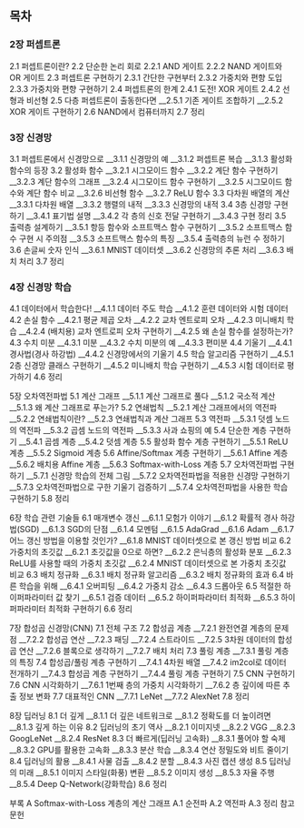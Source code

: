 ## 목차

### 2장 퍼셉트론
2.1 퍼셉트론이란?
2.2 단순한 논리 회로
2.2.1 AND 게이트
2.2.2 NAND 게이트와 OR 게이트
2.3 퍼셉트론 구현하기
2.3.1 간단한 구현부터
2.3.2 가중치와 편향 도입
2.3.3 가중치와 편향 구현하기
2.4 퍼셉트론의 한계
2.4.1 도전! XOR 게이트
2.4.2 선형과 비선형
2.5 다층 퍼셉트론이 출동한다면
__2.5.1 기존 게이트 조합하기
__2.5.2 XOR 게이트 구현하기
2.6 NAND에서 컴퓨터까지
2.7 정리

### 3장 신경망
3.1 퍼셉트론에서 신경망으로
__3.1.1 신경망의 예
__3.1.2 퍼셉트론 복습
__3.1.3 활성화 함수의 등장
3.2 활성화 함수
__3.2.1 시그모이드 함수
__3.2.2 계단 함수 구현하기
__3.2.3 계단 함수의 그래프
__3.2.4 시그모이드 함수 구현하기
__3.2.5 시그모이드 함수와 계단 함수 비교
__3.2.6 비선형 함수
__3.2.7 ReLU 함수
3.3 다차원 배열의 계산
__3.3.1 다차원 배열
__3.3.2 행렬의 내적
__3.3.3 신경망의 내적
3.4 3층 신경망 구현하기
__3.4.1 표기법 설명
__3.4.2 각 층의 신호 전달 구현하기
__3.4.3 구현 정리
3.5 출력층 설계하기
__3.5.1 항등 함수와 소프트맥스 함수 구현하기
__3.5.2 소프트맥스 함수 구현 시 주의점
__3.5.3 소프트맥스 함수의 특징
__3.5.4 출력층의 뉴런 수 정하기
3.6 손글씨 숫자 인식
__3.6.1 MNIST 데이터셋
__3.6.2 신경망의 추론 처리
__3.6.3 배치 처리
3.7 정리

### 4장 신경망 학습
4.1 데이터에서 학습한다!
__4.1.1 데이터 주도 학습
__4.1.2 훈련 데이터와 시험 데이터
4.2 손실 함수
__4.2.1 평균 제곱 오차
__4.2.2 교차 엔트로피 오차
__4.2.3 미니배치 학습
__4.2.4 (배치용) 교차 엔트로피 오차 구현하기
__4.2.5 왜 손실 함수를 설정하는가?
4.3 수치 미분
__4.3.1 미분
__4.3.2 수치 미분의 예
__4.3.3 편미분
4.4 기울기
__4.4.1 경사법(경사 하강법)
__4.4.2 신경망에서의 기울기
4.5 학습 알고리즘 구현하기
__4.5.1 2층 신경망 클래스 구현하기
__4.5.2 미니배치 학습 구현하기
__4.5.3 시험 데이터로 평가하기
4.6 정리

5장 오차역전파법
5.1 계산 그래프
__5.1.1 계산 그래프로 풀다
__5.1.2 국소적 계산
__5.1.3 왜 계산 그래프로 푸는가?
5.2 연쇄법칙
__5.2.1 계산 그래프에서의 역전파
__5.2.2 연쇄법칙이란?
__5.2.3 연쇄법칙과 계산 그래프
5.3 역전파
__5.3.1 덧셈 노드의 역전파
__5.3.2 곱셈 노드의 역전파
__5.3.3 사과 쇼핑의 예
5.4 단순한 계층 구현하기
__5.4.1 곱셈 계층
__5.4.2 덧셈 계층
5.5 활성화 함수 계층 구현하기
__5.5.1 ReLU 계층
__5.5.2 Sigmoid 계층
5.6 Affine/Softmax 계층 구현하기
__5.6.1 Affine 계층
__5.6.2 배치용 Affine 계층
__5.6.3 Softmax-with-Loss 계층
5.7 오차역전파법 구현하기
__5.7.1 신경망 학습의 전체 그림
__5.7.2 오차역전파법을 적용한 신경망 구현하기
__5.7.3 오차역전파법으로 구한 기울기 검증하기
__5.7.4 오차역전파법을 사용한 학습 구현하기
5.8 정리

6장 학습 관련 기술들
6.1 매개변수 갱신
__6.1.1 모험가 이야기
__6.1.2 확률적 경사 하강법(SGD)
__6.1.3 SGD의 단점
__6.1.4 모멘텀
__6.1.5 AdaGrad
__6.1.6 Adam
__6.1.7 어느 갱신 방법을 이용할 것인가?
__6.1.8 MNIST 데이터셋으로 본 갱신 방법 비교
6.2 가중치의 초깃값
__6.2.1 초깃값을 0으로 하면?
__6.2.2 은닉층의 활성화 분포
__6.2.3 ReLU를 사용할 때의 가중치 초깃값
__6.2.4 MNIST 데이터셋으로 본 가중치 초깃값 비교
6.3 배치 정규화
__6.3.1 배치 정규화 알고리즘
__6.3.2 배치 정규화의 효과
6.4 바른 학습을 위해
__6.4.1 오버피팅
__6.4.2 가중치 감소
__6.4.3 드롭아웃
6.5 적절한 하이퍼파라미터 값 찾기
__6.5.1 검증 데이터
__6.5.2 하이퍼파라미터 최적화
__6.5.3 하이퍼파라미터 최적화 구현하기
6.6 정리

7장 합성곱 신경망(CNN)
7.1 전체 구조
7.2 합성곱 계층
__7.2.1 완전연결 계층의 문제점
__7.2.2 합성곱 연산
__7.2.3 패딩
__7.2.4 스트라이드
__7.2.5 3차원 데이터의 합성곱 연산
__7.2.6 블록으로 생각하기
__7.2.7 배치 처리
7.3 풀링 계층
__7.3.1 풀링 계층의 특징
7.4 합성곱/풀링 계층 구현하기
__7.4.1 4차원 배열
__7.4.2 im2col로 데이터 전개하기
__7.4.3 합성곱 계층 구현하기
__7.4.4 풀링 계층 구현하기
7.5 CNN 구현하기
7.6 CNN 시각화하기
__7.6.1 1번째 층의 가중치 시각화하기
__7.6.2 층 깊이에 따른 추출 정보 변화
7.7 대표적인 CNN
__7.7.1 LeNet
__7.7.2 AlexNet
7.8 정리

8장 딥러닝
8.1 더 깊게
__8.1.1 더 깊은 네트워크로
__8.1.2 정확도를 더 높이려면
__8.1.3 깊게 하는 이유
8.2 딥러닝의 초기 역사
__8.2.1 이미지넷
__8.2.2 VGG
__8.2.3 GoogLeNet
__8.2.4 ResNet
8.3 더 빠르게(딥러닝 고속화)
__8.3.1 풀어야 할 숙제
__8.3.2 GPU를 활용한 고속화
__8.3.3 분산 학습
__8.3.4 연산 정밀도와 비트 줄이기
8.4 딥러닝의 활용
__8.4.1 사물 검출
__8.4.2 분할
__8.4.3 사진 캡션 생성
8.5 딥러닝의 미래
__8.5.1 이미지 스타일(화풍) 변환
__8.5.2 이미지 생성
__8.5.3 자율 주행
__8.5.4 Deep Q-Network(강화학습)
8.6 정리

부록 A Softmax-with-Loss 계층의 계산 그래프
A.1 순전파
A.2 역전파
A.3 정리
참고문헌
